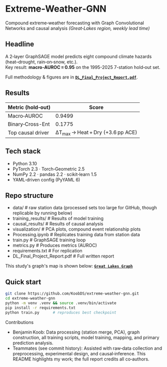 # Extreme‑Weather‑GNN
Compound extreme‑weather forecasting with Graph Convolutional Networks and causal analysis *(Great‑Lakes region, weekly lead time)*  

## Headline
A 2‑layer GraphSAGE model predicts eight compound climate hazards (heat–drought, rain‑on‑snow, etc.).  
Key result: **macro‑AUROC = 0.95** on the 1995-2025 7-station hold‑out set.

Full methodology & figures are in **[`DL_Final_Project_Report.pdf`](./DL_Final_Project_Report.pdf)**.

## Results
| Metric (hold‑out) | Score |
|-------------------|-------|
| Macro‑AUROC       | 0.9499 |
| Binary‑Cross-Ent  | 0.1775 |
| Top causal driver | ΔT<sub>max</sub> → Heat + Dry (+3.6 pp ACE) |

## Tech stack
- Python 3.10
- PyTorch 2.3 · Torch‑Geometric 2.5
- NumPy 2.2 · pandas 2.2 · scikit‑learn 1.5
- YAML‑driven config (PyYAML 6)

## Repo structure

- data/ # raw station data (processed sets too large for GitHub, though replicable by running below)
- training_results/ # Results of model training
- causal_results/ # Results of causal analysis
- visualization/ # PCA plots, compound event relationship plots
- Processing.ipynb # Replicates training data from station data
- train.py # GraphSAGE training loop
- metrics.py # Produces metrics (AUROC)
- requirements.txt # For replication
- DL_Final_Project_Report.pdf # Full written report

This study's graph's map is shown below: **[`Great Lakes Graph`](./Graph.png)**

## Quick start
```bash
git clone https://github.com/KoobDS/extreme-weather-gnn.git
cd extreme-weather-gnn
python -m venv .venv && source .venv/bin/activate
pip install -r requirements.txt
python train.py      # reproduces best checkpoint
```

Contributions
- Benjamin Koob: Data processing (station merge, PCA), graph construction, all training scripts, model training, mapping, and primary prediction analysis.
- Teammates (see commit history): Assisted with raw‑data collection and preprocessing, experimental design, and causal‑inference.
This README highlights my work; the full report credits all co‑authors.

